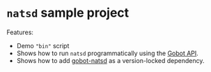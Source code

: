 # `natsd` sample project

Features:

- Demo `"bin"` script
- Shows how to run `natsd` programmatically using the [Gobot API](https://github.com/benallfree/gobot/tree/v1.0.0-alpha.33/docs/readme.md).
- Shows how to add [gobot-natsd](https://www.npmjs.com/package/gobot-natsd) as a version-locked dependency.
